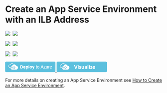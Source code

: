 # Create an App Service Environment with an ILB Address

<IMG SRC="https://azbotstorage.blob.core.windows.net/badges/201-web-app-ase-ilb-create/PublicLastTestDate.svg" />&nbsp;
<IMG SRC="https://azbotstorage.blob.core.windows.net/badges/201-web-app-ase-ilb-create/PublicDeployment.svg" />&nbsp;

<IMG SRC="https://azbotstorage.blob.core.windows.net/badges/201-web-app-ase-ilb-create/FairfaxLastTestDate.svg" />&nbsp;
<IMG SRC="https://azbotstorage.blob.core.windows.net/badges/201-web-app-ase-ilb-create/FairfaxDeployment.svg" />&nbsp;

<IMG SRC="https://azbotstorage.blob.core.windows.net/badges/201-web-app-ase-ilb-create/BestPracticeResult.svg" />&nbsp;
<IMG SRC="https://azbotstorage.blob.core.windows.net/badges/201-web-app-ase-ilb-create/CredScanResult.svg" />&nbsp;

<a href="https://portal.azure.com/#create/Microsoft.Template/uri/https%3A%2F%2Fraw.githubusercontent.com%2Fazure%2Fazure-quickstart-templates%2Fmaster%2F201-web-app-ase-ilb-create%2Fazuredeploy.json" target="_blank">
    <img src="https://raw.githubusercontent.com/Azure/azure-quickstart-templates/master/1-CONTRIBUTION-GUIDE/images/deploytoazure.png"/>
</a>
<a href="http://armviz.io/#/?load=https%3A%2F%2Fraw.githubusercontent.com%2FAzure%2Fazure-quickstart-templates%2Fmaster%2F201-web-app-ase-ilb-create%2Fazuredeploy.json" target="_blank">
    <img src="https://raw.githubusercontent.com/Azure/azure-quickstart-templates/master/1-CONTRIBUTION-GUIDE/images/visualizebutton.png"/>
</a>

For more details on creating an App Service Environment see [How to Create an App Service Environment](https://azure.microsoft.com/documentation/articles/app-service-web-how-to-create-an-app-service-environment/).
